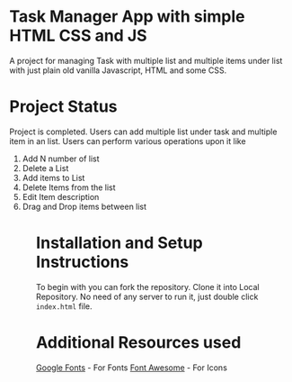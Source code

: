 # Task Manager App with simple HTML CSS and JS

A project for managing Task with multiple list and multiple items under list with just plain old vanilla Javascript, HTML and some CSS.

<!-- # Poject Link

<a href="http://shreykr.com/spacex-visualization/">SpaceX Data Visualization</a> -->

# Project Status

Project is completed.
Users can add multiple list under task and multiple item in an list.
Users can perform various operations upon it like
<ol>
    <li>Add N number of list</li>
    <li>Delete a List</li>
    <li>Add items to List</li>
    <li>Delete Items from the list</li>
    <li>Edit Item description</li>
    <li>Drag and Drop items between list</li>
<ol>

# Installation and Setup Instructions

To begin with you can fork the repository.
Clone it into Local Repository.
No need of any server to run it, just double click `index.html` file.


# Additional Resources used

<a href="https://fonts.google.com/">Google Fonts</a> - For Fonts
<a href="https://fontawesome.com/">Font Awesome</a> - For Icons